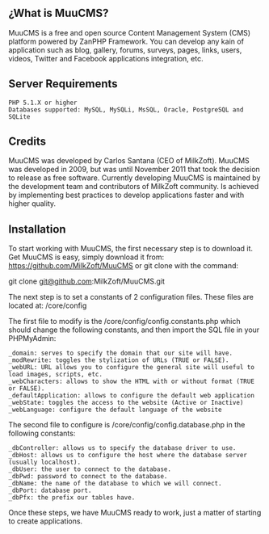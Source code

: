 ¿What is MuuCMS?
------------------------
MuuCMS is a free and open source Content Management System (CMS) platform powered by ZanPHP Framework. You can develop any kain of application such as blog, gallery, forums, surveys, pages, links, users, videos, Twitter and Facebook applications integration, etc.

Server Requirements
-------------------------
    PHP 5.1.X or higher
    Databases supported: MySQL, MySQLi, MsSQL, Oracle, PostgreSQL and SQLite 

Credits
-------------------------
MuuCMS was developed by Carlos Santana (CEO of MilkZoft). MuuCMS was developed in 2009, but was until November 2011 that took the decision to release as free software.
Currently developing MuuCMS is maintained by the development team and contributors of MilkZoft community.
Is achieved by implementing best practices to develop applications faster and with higher quality. 

Installation
-------------------------
To start working with MuuCMS, the first necessary step is to download it. Get MuuCMS is easy, simply download it from: https://github.com/MilkZoft/MuuCMS or git clone with the command:

git clone git@github.com:MilkZoft/MuuCMS.git

The next step is to set a constants of 2 configuration files. These files are located at: /core/config

The first file to modify is the /core/config/config.constants.php which should change the following constants, and then import the SQL file in your PHPMyAdmin:

    _domain: serves to specify the domain that our site will have.
    _modRewrite: toggles the stylization of URLs (TRUE or FALSE).
    _webURL: URL allows you to configure the general site will useful to load images, scripts, etc.
    _webCharacters: allows to show the HTML with or without format (TRUE or FALSE).
    _defaultApplication: allows to configure the default web application
    _webState: toggles the access to the website (Active or Inactive)
    _webLanguage: configure the default language of the website 

The second file to configure is /core/config/config.database.php in the following constants:

    _dbController: allows us to specify the database driver to use.
    _dbHost: allows us to configure the host where the database server (usually localhost).
    _dbUser: the user to connect to the database.
    _dbPwd: password to connect to the database.
    _dbName: the name of the database to which we will connect.
    _dbPort: database port.
    _dbPfx: the prefix our tables have. 

Once these steps, we have MuuCMS ready to work, just a matter of starting to create applications. 